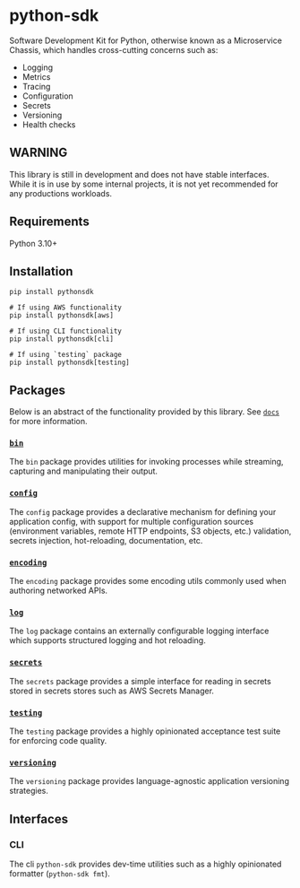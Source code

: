 # python-sdk
Software Development Kit for Python, otherwise known as a Microservice Chassis, which handles cross-cutting concerns such as:
- Logging
- Metrics
- Tracing
- Configuration
- Secrets
- Versioning
- Health checks

## WARNING
This library is still in development and does not have stable interfaces. While it is in use by some internal projects, it is not yet recommended for any productions workloads.

## Requirements
Python 3.10+

## Installation
```console
pip install pythonsdk

# If using AWS functionality
pip install pythonsdk[aws]

# If using CLI functionality
pip install pythonsdk[cli]

# If using `testing` package
pip install pythonsdk[testing]
```

## Packages
Below is an abstract of the functionality provided by this library. See [`docs`](https://github.com/lijok/python-sdk/blob/main/src/python_sdk/docs) for more information.

### [`bin`](https://github.com/lijok/python-sdk/blob/main/src/python_sdk/bin/__init__.py)
The `bin` package provides utilities for invoking processes while streaming, capturing and manipulating their output.

### [`config`](https://github.com/lijok/python-sdk/blob/main/src/python_sdk/config/__init__.py)
The `config` package provides a declarative mechanism for defining your application config, with support for multiple configuration sources (environment variables, remote HTTP endpoints, S3 objects, etc.) validation, secrets injection, hot-reloading, documentation, etc.

### [`encoding`](https://github.com/lijok/python-sdk/blob/main/src/python_sdk/encoding/__init__.py)
The `encoding` package provides some encoding utils commonly used when authoring networked APIs.

### [`log`](https://github.com/lijok/python-sdk/blob/main/src/python_sdk/log/__init__.py)
The `log` package contains an externally configurable logging interface which supports structured logging and hot reloading.

### [`secrets`](https://github.com/lijok/python-sdk/blob/main/src/python_sdk/secrets/__init__.py)
The `secrets` package provides a simple interface for reading in secrets stored in secrets stores such as AWS Secrets Manager.

### [`testing`](https://github.com/lijok/python-sdk/blob/main/src/python_sdk/testing/__init__.py)
The `testing` package provides a highly opinionated acceptance test suite for enforcing code quality. 

### [`versioning`](https://github.com/lijok/python-sdk/blob/main/src/python_sdk/versioning/__init__.py)
The `versioning` package provides language-agnostic application versioning strategies.

## Interfaces
### CLI
The cli `python-sdk` provides dev-time utilities such as a highly opinionated formatter (`python-sdk fmt`).
